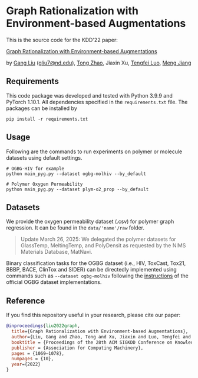 Graph Rationalization with Environment-based Augmentations
====

This is the source code for the KDD'22 paper:

[Graph Rationalization with Environment-based Augmentations](https://arxiv.org/pdf/2206.02886.pdf)

by [Gang Liu](https://liugangcode.github.io/) ([gliu7@nd.edu](mailto:gliu7@nd.edu)), [Tong Zhao](https://tzhao.io/), Jiaxin Xu, [Tengfei Luo](https://monsterlab.nd.edu/), [Meng Jiang](http://www.meng-jiang.com/)

## Requirements

This code package was developed and tested with Python 3.9.9 and PyTorch 1.10.1. All dependencies specified in the ```requirements.txt``` file. The packages can be installed by
```
pip install -r requirements.txt
```

## Usage

Following are the commands to run experiments on polymer or molecule datasets using default settings.

```
# OGBG-HIV for example
python main_pyg.py --dataset ogbg-molhiv --by_default

# Polymer Oxygen Permeability
python main_pyg.py --dataset plym-o2_prop --by_default
```

## Datasets

We provide the oxygen permeability dataset (.csv) for polymer graph regression. It can be found in the ``` data/'name'/raw ``` folder. 

> Update March 26, 2025: We delegated the polymer datasets for GlassTemp, MeltingTemp, and PolyDensit as requested by the NIMS Materials Database, MatNavi.

Binary classification tasks for the OGBG dataset (i.e., HIV, ToxCast, Tox21, BBBP, BACE, ClinTox and SIDER) can be directedly implemented using commands such as ``` --dataset ogbg-molhiv ``` following the [instructions](https://github.com/snap-stanford/ogb/tree/master/examples/graphproppred/mol) of the official OGBG dataset implementations.

## Reference

If you find this repository useful in your research, please cite our paper:

```bibtex
@inproceedings{liu2022graph,
  title={Graph Rationalization with Environment-based Augmentations},
  author={Liu, Gang and Zhao, Tong and Xu, Jiaxin and Luo, Tengfei and Jiang, Meng},
  booktitle = {Proceedings of the 28th ACM SIGKDD Conference on Knowledge Discovery and Data Mining},
  publisher = {Association for Computing Machinery},
  pages = {1069–1078},
  numpages = {10},
  year={2022}
}
```
